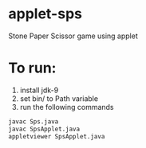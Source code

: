 # applet-sps
Stone Paper Scissor game using applet

# To run:
1. install jdk-9
2. set bin/ to Path variable
3. run the following commands
```sh
javac Sps.java
javac SpsApplet.java
appletviewer SpsApplet.java
```
